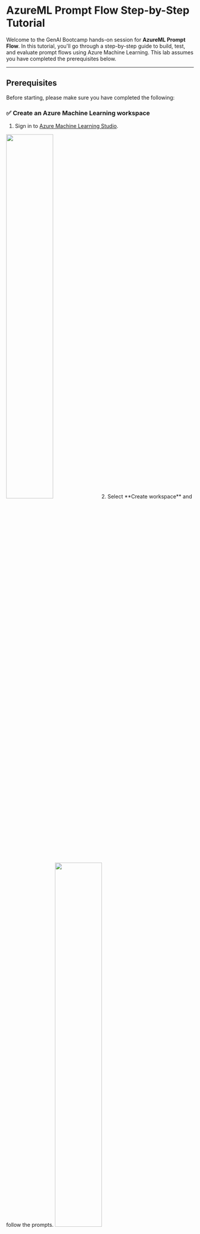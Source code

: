 # AzureML Prompt Flow Step-by-Step Tutorial

Welcome to the GenAI Bootcamp hands-on session for **AzureML Prompt Flow**. In this tutorial, you'll go through a step-by-step guide to build, test, and evaluate prompt flows using Azure Machine Learning. This lab assumes you have completed the prerequisites below.

---

## Prerequisites

Before starting, please make sure you have completed the following:

### ✅ Create an Azure Machine Learning workspace

1. Sign in to [Azure Machine Learning Studio](https://ml.azure.com).
 <img src="images/ml1.png"  width="50%"/>
2. Select **Create workspace** and follow the prompts.
 <img src="images/ml2.png"  width="50%"/>

### ✅ Create a compute instance

1. Navigate to your Azure ML workspace.
2. On the top right, select **New** > **Compute instance**.
 <img src="images/ml3.png"  width="50%"/>
3. Enter a name for your instance.
4. Keep default values unless instructed otherwise.
5. Select **Review + Create** > **Create**.
 <img src="images/ml4.png"  width="50%"/>

### ✅ Create an Azure OpenAI resource

1. In the Azure portal, select **Create a resource** and search for **Azure OpenAI**.
2. Select **Create**.
3. Fill out the form and click **Next**.
 <img src="images/ml5.png"  width="50%"/>
4. On the **Network** tab, choose **All networks**.
5. Click **Next**, then **Review + submit**.
6. Once deployment completes, click **Go to resource**.
 <img src="images/ml6.png"  width="70%"/>

### ✅ Deploy a model

1. Sign in to [Azure AI Foundry portal](https://ai.azure.com/?cid=learnDocs).
2. Select the created Azure OpenAI resource.
2. Under **Shared resources** on the left menu, select **Deployments**.
3. Select **Deploy model** and then **Deploy base model**.
 <img src="images/ml7.png"  width="50%"/>

4. Select `gpt-4o` model from the list.
5. Click **Deploy**.
 <img src="images/ml8.png"  width="50%"/>

---

## Part 1: Add Azure OpenAI Connection

1. In Azure ML Studio, open your workspace.
2. From the left menu, go to **Connections**.
3. Click **Connect**.
 <img src="images/ml9.png"  width="40%"/>
4. Choose **Azure OpenAI** as the connection type.
5. Select your deployed Azure OpenAI resource.
6. Use the default authentication and click **Add connection**.
 <img src="images/ml10.png"  width="70%"/>
7. Close the page after the connection is established.

---

## Part 2: Clone a Sample Flow

1. From the left menu, select **Prompt flow**. Select **Create** under **Flows** tab.
 <img src="images/ml11.png"  width="40%"/>
2. Browse the sample flows in the **Explore gallery**.
3. Click **Clone** on the **Web Classification** tile to create your own version.
 <img src="images/ml12.png"  width="70%"/>
---

## Part 3: Authoring Your Prompt Flow

1. On the flow authoring page, select **Start compute session**.
 <img src="images/ml13.png"  width="80%"/>
2. Familiarize yourself with the authoring interface:

   * **Flow**: The main canvas to edit nodes, prompts, inputs, and outputs.
   * **Files**: File explorer for the flow. You can create/upload/download files here.
   * **Graph**: Visual representation of the prompt flow pipeline.
   * Enable **Raw file mode** to edit code or prompts directly in files.
 <img src="images/ml14.png"  width="70%"/>

---

## Part 4: Run the Prompt Flow

1. For each LLM node (e.g., `summarize_text_content`, `classify_with_llm`), select your Azure OpenAI **Connection**.
 <img src="images/ml15.png"  width="70%"/>
2. To test a single node:

   * Click the **Run** icon on the node.
    <img src="images/ml16.png"  width="50%"/>
3. To test the entire flow:

   * Click the **Run** button on the top menu bar.
 <img src="images/ml17.png"  width="70%"/>

---

## Part 5: View Flow Outputs

1. Select **View outputs** on the top banner.
 <img src="images/ml18.png"  width="70%"/>
2. Review detailed execution information.
3. On the **Outputs** tab, check the predicted **category** and **evidence** for each input URL.
 <img src="images/ml19.png"  width="70%"/>

---

## Part 6: Evaluate with Test Data

1. Select **Evaluate** from the top menu.
2. On the **Basic settings** screen, enter a run name (optional), then click **Next**.
3. On the **Batch run settings** screen:

   * Click **Add new data**.
   * Upload the `data.csv` file from this folder.
   * Click **Add**.
    <img src="images/ml20.png"  width="70%"/>
4. On the **Select evaluation** screen:

   * Choose **Classification Accuracy Evaluation**.
    <img src="images/ml21.png"  width="70%"/>
5. On the **Configure evaluation** screen:

   * Map `groundtruth` to `${data.category}`.
   * Map `prediction` to `${run.outputs.category}`.
   * Click **Next**, then **Submit**.

 <img src="images/ml22.png"  width="70%"/>
---

## Part 7: Visualize Results

1. After submitting, go to **View run list**.
2. Wait for the batch run to complete.
3. Select the checkbox next to your run and choose **Visualize outputs**.
 <img src="images/ml23.png"  width="70%"/>
4. On the **Visualize outputs** screen:

   * Enable the eye icon to append results.

 <img src="images/ml24.png"  width="70%"/>
  <img src="images/ml25.png"  width="70%"/>

🎉 That's it! You've successfully created, tested, and evaluated a prompt flow in AzureML. Explore more flows or try authoring your own from scratch!

---

## References
[Create and deploy an Azure OpenAI](https://learn.microsoft.com/en-us/azure/ai-foundry/openai/how-to/create-resource?pivots=web-portal)
[Get started with prompt flow](https://learn.microsoft.com/en-us/azure/machine-learning/prompt-flow/get-started-prompt-flow?view=azureml-api-2)
[Create ML resources to get started](https://learn.microsoft.com/en-us/azure/machine-learning/quickstart-create-resources?view=azureml-api-2)